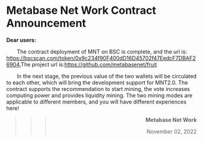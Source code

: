 # **Metabase Net Work** Contract Announcement


**Dear users:** 
 
&ensp;&ensp;&ensp;&ensp;The contract deployment of MNT on BSC is complete, and the url is: <a href="https://bscscan.com/token/0x9c234f90F400dD16D45702f47EedcF7DBAF26904" target="_blank">https://bscscan.com/token/0x9c234f90F400dD16D45702f47EedcF7DBAF26904</a>,The project url is:<a href="https://github.com/metabasenet/fruit" target="_blank">https://github.com/metabasenet/fruit</a>




&ensp;&ensp;&ensp;&ensp;In the next stage, the previous value of the two wallets will be circulated to each other, which will bring the development support for MNT2.0. The contract supports the recommendation to start mining, the vote increases computing power and provides liquidity mining. The two mining modes are applicable to different members, and you will have different experiences here!
>>>**<p align="right">Metabase Net Work</p>**
>>><p align="right">November 02, 2022</p>
